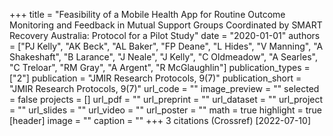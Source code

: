 +++
title = "Feasibility of a Mobile Health App for Routine Outcome Monitoring and Feedback in Mutual Support Groups Coordinated by SMART Recovery Australia: Protocol for a Pilot Study"
date = "2020-01-01"
authors = ["PJ Kelly", "AK Beck", "AL Baker", "FP Deane", "L Hides", "V Manning", "A Shakeshaft", "B Larance", "J Neale", "J Kelly", "C Oldmeadow", "A Searles", "C Treloar", "RM Gray", "A Argent", "R McGlaughlin"]
publication_types = ["2"]
publication = "JMIR Research Protocols, 9(7)"
publication_short = "JMIR Research Protocols, 9(7)"
url_code = ""
image_preview = ""
selected = false
projects = []
url_pdf = ""
url_preprint = ""
url_dataset = ""
url_project = ""
url_slides = ""
url_video = ""
url_poster = ""
math = true
highlight = true
[header]
image = ""
caption = ""
+++
3 citations (Crossref) [2022-07-10]
